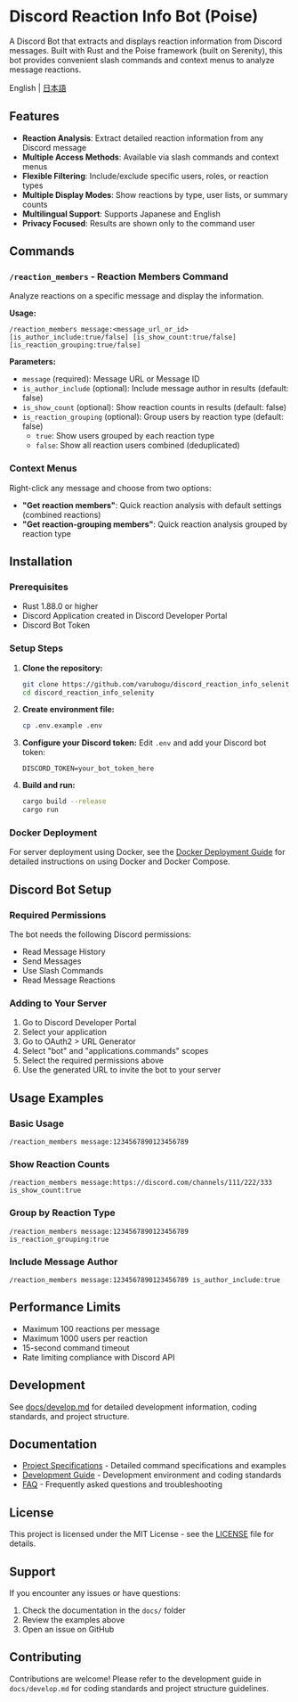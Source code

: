 # Discord Reaction Info Bot (Poise)

A Discord Bot that extracts and displays reaction information from Discord messages. Built with Rust and the Poise framework (built on Serenity), this bot provides convenient slash commands and context menus to analyze message reactions.

English | [日本語](README.ja.md)

## Features

- **Reaction Analysis**: Extract detailed reaction information from any Discord message
- **Multiple Access Methods**: Available via slash commands and context menus
- **Flexible Filtering**: Include/exclude specific users, roles, or reaction types
- **Multiple Display Modes**: Show reactions by type, user lists, or summary counts
- **Multilingual Support**: Supports Japanese and English
- **Privacy Focused**: Results are shown only to the command user

## Commands

### `/reaction_members` - Reaction Members Command

Analyze reactions on a specific message and display the information.

**Usage:**
```
/reaction_members message:<message_url_or_id> [is_author_include:true/false] [is_show_count:true/false] [is_reaction_grouping:true/false]
```

**Parameters:**
- `message` (required): Message URL or Message ID
- `is_author_include` (optional): Include message author in results (default: false)
- `is_show_count` (optional): Show reaction counts in results (default: false)
- `is_reaction_grouping` (optional): Group users by reaction type (default: false)
  - `true`: Show users grouped by each reaction type
  - `false`: Show all reaction users combined (deduplicated)

### Context Menus

Right-click any message and choose from two options:
- **"Get reaction members"**: Quick reaction analysis with default settings (combined reactions)
- **"Get reaction-grouping members"**: Quick reaction analysis grouped by reaction type

## Installation

### Prerequisites

- Rust 1.88.0 or higher
- Discord Application created in Discord Developer Portal
- Discord Bot Token

### Setup Steps

1. **Clone the repository:**
   ```bash
   git clone https://github.com/varubogu/discord_reaction_info_selenity.git
   cd discord_reaction_info_selenity
   ```

2. **Create environment file:**
   ```bash
   cp .env.example .env
   ```
   
3. **Configure your Discord token:**
   Edit `.env` and add your Discord bot token:
   ```
   DISCORD_TOKEN=your_bot_token_here
   ```

4. **Build and run:**
   ```bash
   cargo build --release
   cargo run
   ```

### Docker Deployment

For server deployment using Docker, see the [Docker Deployment Guide](docs/en/docker-deploy.md) for detailed instructions on using Docker and Docker Compose.

## Discord Bot Setup

### Required Permissions

The bot needs the following Discord permissions:
- Read Message History
- Send Messages
- Use Slash Commands
- Read Message Reactions

### Adding to Your Server

1. Go to Discord Developer Portal
2. Select your application
3. Go to OAuth2 > URL Generator
4. Select "bot" and "applications.commands" scopes
5. Select the required permissions above
6. Use the generated URL to invite the bot to your server

## Usage Examples

### Basic Usage
```
/reaction_members message:1234567890123456789
```

### Show Reaction Counts
```
/reaction_members message:https://discord.com/channels/111/222/333 is_show_count:true
```

### Group by Reaction Type
```
/reaction_members message:1234567890123456789 is_reaction_grouping:true
```

### Include Message Author
```
/reaction_members message:1234567890123456789 is_author_include:true
```

## Performance Limits

- Maximum 100 reactions per message
- Maximum 1000 users per reaction
- 15-second command timeout
- Rate limiting compliance with Discord API

## Development

See [docs/develop.md](docs/en/develop.md) for detailed development information, coding standards, and project structure.

## Documentation

- [Project Specifications](docs/en/spec.md) - Detailed command specifications and examples
- [Development Guide](docs/en/develop.md) - Development environment and coding standards
- [FAQ](docs/en/faq.md) - Frequently asked questions and troubleshooting

## License

This project is licensed under the MIT License - see the [LICENSE](LICENSE) file for details.

## Support

If you encounter any issues or have questions:
1. Check the documentation in the `docs/` folder
2. Review the examples above
3. Open an issue on GitHub

## Contributing

Contributions are welcome! Please refer to the development guide in `docs/develop.md` for coding standards and project structure guidelines.
